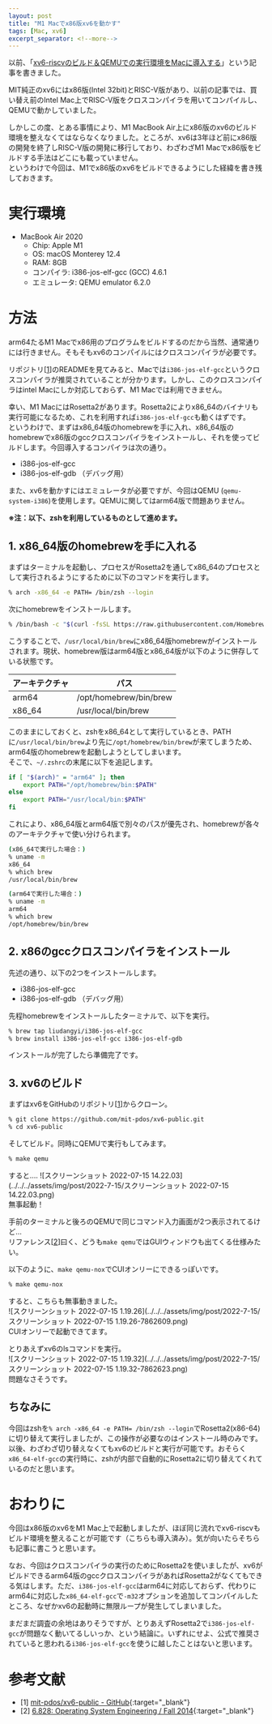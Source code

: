 ```yaml
---
layout: post
title: "M1 Macでx86版xv6を動かす"
tags: [Mac, xv6]
excerpt_separator: <!--more-->
---
```


以前、「[xv6-riscvのビルド＆QEMUでの実行環境をMacに導入する](../../03/07/xv6-riscv%E3%81%AE%E3%83%93%E3%83%AB%E3%83%89-QEMU%E3%81%A7%E3%81%AE%E5%AE%9F%E8%A1%8C%E7%92%B0%E5%A2%83%E3%82%92Mac%E3%81%AB%E5%B0%8E%E5%85%A5%E3%81%99%E3%82%8B.html)」という記事を書きました。  

MIT純正のxv6にはx86版(Intel 32bit)とRISC-V版があり、以前の記事では、買い替え前のIntel Mac上でRISC-V版をクロスコンパイラを用いてコンパイルし、QEMUで動かしていました。  

しかしこの度、とある事情により、M1 MacBook Air上にx86版のxv6のビルド環境を整えなくてはならなくなりました。ところが、xv6は3年ほど前にx86版の開発を終了しRISC-V版の開発に移行しており、わざわざM1 Macでx86版をビルドする手法はどこにも載っていません。  
というわけで今回は、M1でx86版のxv6をビルドできるようにした経緯を書き残しておきます。

<!--more-->  

# 実行環境

- MacBook Air 2020
  - Chip: Apple M1
  - OS: macOS Monterey 12.4
  - RAM: 8GB
  - コンパイラ: i386-jos-elf-gcc (GCC) 4.6.1
  - エミュレータ: QEMU emulator 6.2.0

# 方法

arm64たるM1 Macでx86用のプログラムをビルドするのだから当然、通常通りには行きません。そもそもxv6のコンパイルにはクロスコンパイラが必要です。  

リポジトリ\[[1](#links)\]のREADMEを見てみると、Macでは``i386-jos-elf-gcc``というクロスコンパイラが推奨されていることが分かります。しかし、このクロスコンパイラはintel Macにしか対応しておらず、M1 Macでは利用できません。  

幸い、M1 MacにはRosetta2があります。Rosetta2によりx86_64のバイナリも実行可能になるため、これを利用すれば``i386-jos-elf-gcc``も動くはずです。  
というわけで、まずはx86_64版のhomebrewを手に入れ、x86_64版のhomebrewでx86版のgccクロスコンパイラをインストールし、それを使ってビルドします。今回導入するコンパイラは次の通り。

- i386-jos-elf-gcc
- i386-jos-elf-gdb （デバッグ用）


また、xv6を動かすにはエミュレータが必要ですが、今回はQEMU (``qemu-system-i386``)を使用します。QEMUに関してはarm64版で問題ありません。  

**※注：以下、zshを利用しているものとして進めます。**

## 1. x86_64版のhomebrewを手に入れる

まずはターミナルを起動し、プロセスがRosetta2を通してx86_64のプロセスとして実行されるようにするために以下のコマンドを実行します。

```zsh
% arch -x86_64 -e PATH= /bin/zsh --login
```

次にhomebrewをインストールします。

```zsh
% /bin/bash -c "$(curl -fsSL https://raw.githubusercontent.com/Homebrew/install/master/install.sh)"
```

こうすることで、``/usr/local/bin/brew``にx86_64版homebrewがインストールされます。現状、homebrew版はarm64版とx86_64版が以下のように併存している状態です。  

| アーキテクチャ | パス                   |
| -------------- | ---------------------- |
| arm64          | /opt/homebrew/bin/brew |
| x86_64         | /usr/local/bin/brew    |

このままにしておくと、zshをx86_64として実行しているとき、PATHに``/usr/local/bin/brew``より先に``/opt/homebrew/bin/brew``が来てしまうため、arm64版のhomebrewを起動しようとしてしまいます。  
そこで、``~/.zshrc``の末尾に以下を追記します。

```sh
if [ "$(arch)" = "arm64" ]; then
    export PATH="/opt/homebrew/bin:$PATH"
else
    export PATH="/usr/local/bin:$PATH"
fi
```

これにより、x86_64版とarm64版で別々のパスが優先され、homebrewが各々のアーキテクチャで使い分けられます。

```zsh
(x86_64で実行した場合：)
% uname -m
x86_64
% which brew
/usr/local/bin/brew

(arm64で実行した場合：)
% uname -m                          
arm64
% which brew
/opt/homebrew/bin/brew
```



## 2. x86のgccクロスコンパイラをインストール

先述の通り、以下の2つをインストールします。

- i386-jos-elf-gcc
- i386-jos-elf-gdb （デバッグ用）

先程homebrewをインストールしたターミナルで、以下を実行。

```zsh
% brew tap liudangyi/i386-jos-elf-gcc
% brew install i386-jos-elf-gcc i386-jos-elf-gdb
```

インストールが完了したら準備完了です。

## 3. xv6のビルド

まずはxv6をGitHubのリポジトリ\[[1](#links)\]からクローン。

```zsh
% git clone https://github.com/mit-pdos/xv6-public.git
% cd xv6-public
```

そしてビルド。同時にQEMUで実行もしてみます。

```zsh
% make qemu
```

すると…. 
![スクリーンショット 2022-07-15 14.22.03](../../../assets/img/post/2022-7-15/スクリーンショット 2022-07-15 14.22.03.png)  
無事起動！ 

手前のターミナルと後ろのQEMUで同じコマンド入力画面が2つ表示されてるけど…  
リファレンス\[[2](#links)\]曰く、どうも``make qemu``ではGUIウィンドウも出てくる仕様みたい。  

以下のように、``make qemu-nox``でCUIオンリーにできるっぽいです。  

```zsh
% make qemu-nox
```

すると、こちらも無事動きました。  
![スクリーンショット 2022-07-15 1.19.26](../../../assets/img/post/2022-7-15/スクリーンショット 2022-07-15 1.19.26-7862609.png)  
CUIオンリーで起動できてます。  

とりあえずxv6のlsコマンドを実行。  
![スクリーンショット 2022-07-15 1.19.32](../../../assets/img/post/2022-7-15/スクリーンショット 2022-07-15 1.19.32-7862623.png)  
問題なさそうです。

## ちなみに

今回はzshを``% arch -x86_64 -e PATH= /bin/zsh --login``でRosetta2(x86-64)に切り替えて実行しましたが、この操作が必要なのはインストール時のみです。以後、わざわざ切り替えなくてもxv6のビルドと実行が可能です。おそらく``x86_64-elf-gcc``の実行時に、zshが内部で自動的にRosetta2に切り替えてくれているのだと思います。

# おわりに

今回はx86版のxv6をM1 Mac上で起動しましたが、ほぼ同じ流れでxv6-riscvもビルド環境を整えることが可能です（こちらも導入済み）。気が向いたらそちらも記事に書こうと思います。  

なお、今回はクロスコンパイラの実行のためにRosetta2を使いましたが、xv6がビルドできるarm64版のgccクロスコンパイラがあればRosetta2がなくてもできる気はします。ただ、``i386-jos-elf-gcc``はarm64に対応しておらず、代わりにarm64に対応した``x86_64-elf-gcc``で``-m32``オプションを追加してコンパイルしたところ、なぜかxv6の起動時に無限ループが発生してしまいました。  

まだまだ調査の余地はありそうですが、とりあえずRosetta2で``i386-jos-elf-gcc``が問題なく動いてるしいっか、という結論に。いずれにせよ、公式で推奨されていると思われる``i386-jos-elf-gcc``を使うに越したことはないと思います。

<div id="links"></div>

# 参考文献

- [1] [mit-pdos/xv6-public - GitHub](https://github.com/mit-pdos/xv6-public){:target="_blank"}
- [2] [6.828: Operating System Engineering / Fall 2014](https://pdos.csail.mit.edu/6.828/2014/labguide.html){:target="_blank"}
